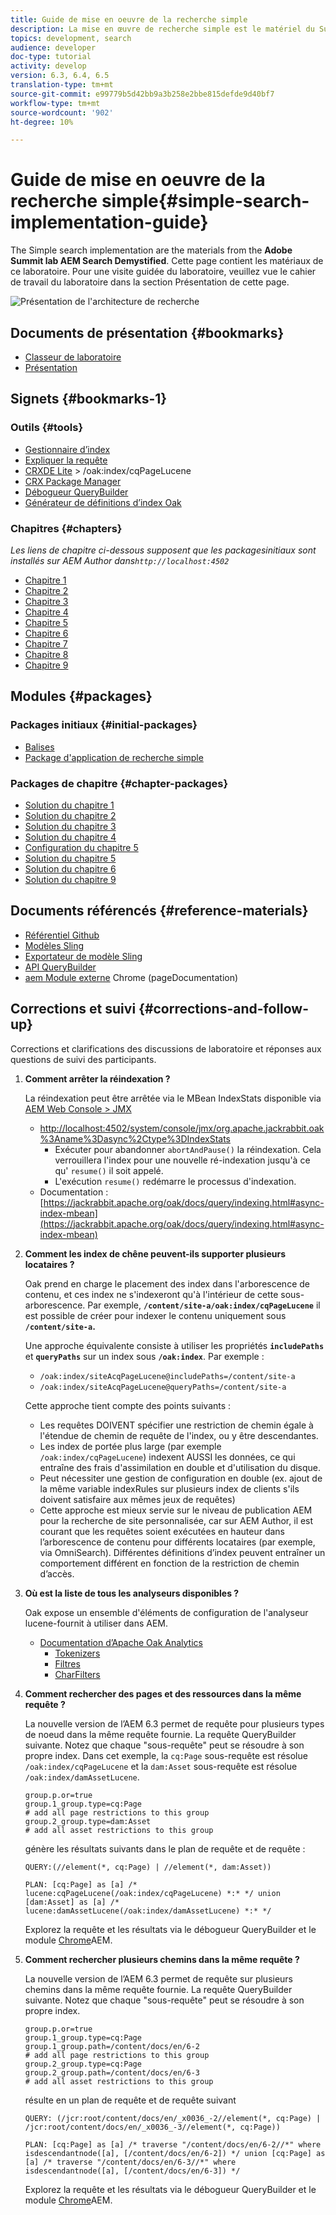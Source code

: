 ```yaml
---
title: Guide de mise en oeuvre de la recherche simple
description: La mise en œuvre de recherche simple est le matériel du Summit Lab AEM Search Demystified 2017. Cette page contient les matériaux de ce laboratoire. Pour une visite guidée du laboratoire, veuillez vue le cahier de travail du laboratoire dans la section Présentation de cette page.
topics: development, search
audience: developer
doc-type: tutorial
activity: develop
version: 6.3, 6.4, 6.5
translation-type: tm+mt
source-git-commit: e99779b5d42bb9a3b258e2bbe815defde9d40bf7
workflow-type: tm+mt
source-wordcount: '902'
ht-degree: 10%

---
```



# Guide de mise en oeuvre de la recherche simple{#simple-search-implementation-guide}

The Simple search implementation are the materials from the **Adobe Summit lab AEM Search Demystified**. Cette page contient les matériaux de ce laboratoire. Pour une visite guidée du laboratoire, veuillez vue le cahier de travail du laboratoire dans la section Présentation de cette page.

![Présentation de l&#39;architecture de recherche](assets/l4080/simple-search-application.png)

## Documents de présentation {#bookmarks}

* [Classeur de laboratoire](assets/l4080/l4080-lab-workbook.pdf)
* [Présentation](assets/l4080/l4080-presentation.pdf)

## Signets {#bookmarks-1}

### Outils {#tools}

* [Gestionnaire d’index](http://localhost:4502/libs/granite/operations/content/diagnosis/tool.html/granite_oakindexmanager)
* [Expliquer la requête](http://localhost:4502/libs/granite/operations/content/diagnosis/tool.html/granite_queryperformance)
* [CRXDE Lite](http://localhost:4502/crx/de/index.jsp#/oak%3Aindex/cqPageLucene) > /oak:index/cqPageLucene
* [CRX Package Manager](http://localhost:4502/crx/packmgr/index.jsp)
* [Débogueur QueryBuilder](http://localhost:4502/libs/cq/search/content/querydebug.html?)
* [Générateur de définitions d’index Oak](https://oakutils.appspot.com/generate/index)

### Chapitres {#chapters}

*Les liens de chapitre ci-dessous supposent que les packages[](#initialpackages)initiaux sont installés sur AEM Author dans`http://localhost:4502`*

* [Chapitre 1](http://localhost:4502/editor.html/content/summit/l4080/chapter-1.html)
* [Chapitre 2](http://localhost:4502/editor.html/content/summit/l4080/chapter-2.html)
* [Chapitre 3](http://localhost:4502/editor.html/content/summit/l4080/chapter-3.html)
* [Chapitre 4](http://localhost:4502/editor.html/content/summit/l4080/chapter-4.html)
* [Chapitre 5](http://localhost:4502/editor.html/content/summit/l4080/chapter-5.html)
* [Chapitre 6](http://localhost:4502/editor.html/content/summit/l4080/chapter-6.html)
* [Chapitre 7](http://localhost:4502/editor.html/content/summit/l4080/chapter-7.html)
* [Chapitre 8](http://localhost:4502/editor.html/content/summit/l4080/chapter-8.html)
* [Chapitre 9](http://localhost:4502/editor.html/content/summit/l4080/chapter-9.html)

## Modules {#packages}

### Packages initiaux {#initial-packages}

* [Balises](assets/l4080/summit-tags.zip)
* [Package d&#39;application de recherche simple](assets/l4080/simple.ui.apps-0.0.1-snapshot.zip)

### Packages de chapitre {#chapter-packages}

* [Solution du chapitre 1](assets/l4080/l4080-chapter1.zip)
* [Solution du chapitre 2](assets/l4080/l4080-chapter2.zip)
* [Solution du chapitre 3](assets/l4080/l4080-chapter3.zip)
* [Solution du chapitre 4](assets/l4080/l4080-chapter4.zip)
* [Configuration du chapitre 5](assets/l4080/l4080-chapter5-setup.zip)
* [Solution du chapitre 5](assets/l4080/l4080-chapter5-solution.zip)
* [Solution du chapitre 6](assets/l4080/l4080-chapter6.zip)
* [Solution du chapitre 9](assets/l4080/l4080-chapter9.zip)

## Documents référencés {#reference-materials}

* [Référentiel Github](https://github.com/Adobe-Marketing-Cloud/aem-guides/tree/master/simple-search-guide)
* [Modèles Sling](https://sling.apache.org/documentation/bundles/models.html)
* [Exportateur de modèle Sling](https://sling.apache.org/documentation/bundles/models.html#exporter-framework-since-130)
* [API QueryBuilder](https://docs.adobe.com/docs/en/aem/6-2/develop/search/querybuilder-api.html)
* [aem Module externe](https://chrome.google.com/webstore/detail/aem-chrome-plug-in/ejdcnikffjleeffpigekhccpepplaode) Chrome (page[](https://adobe-consulting-services.github.io/acs-aem-tools/aem-chrome-plugin/)Documentation)

## Corrections et suivi {#corrections-and-follow-up}

Corrections et clarifications des discussions de laboratoire et réponses aux questions de suivi des participants.

1. **Comment arrêter la réindexation ?**

   La réindexation peut être arrêtée via le MBean IndexStats disponible via [AEM Web Console > JMX](http://localhost:4502/system/console/jmx)

   * [http://localhost:4502/system/console/jmx/org.apache.jackrabbit.oak%3Aname%3Dasync%2Ctype%3DIndexStats](http://localhost:4502/system/console/jmx/org.apache.jackrabbit.oak%3Aname%3Dasync%2Ctype%3DIndexStats)
      * Exécuter pour abandonner `abortAndPause()` la réindexation. Cela verrouillera l&#39;index pour une nouvelle ré-indexation jusqu&#39;à ce qu&#39; `resume()` il soit appelé.
      * L&#39;exécution `resume()` redémarre le processus d&#39;indexation.
   * Documentation : [https://jackrabbit.apache.org/oak/docs/query/indexing.html#async-index-mbean](https://jackrabbit.apache.org/oak/docs/query/indexing.html#async-index-mbean)

2. **Comment les index de chêne peuvent-ils supporter plusieurs locataires ?**

   Oak prend en charge le placement des index dans l&#39;arborescence de contenu, et ces index ne s&#39;indexeront qu&#39;à l&#39;intérieur de cette sous-arborescence. Par exemple, **`/content/site-a/oak:index/cqPageLucene`** il est possible de créer pour indexer le contenu uniquement sous **`/content/site-a`.**

   Une approche équivalente consiste à utiliser les propriétés **`includePaths`** et **`queryPaths`** sur un index sous **`/oak:index`**. Par exemple :

   * `/oak:index/siteAcqPageLucene@includePaths=/content/site-a`
   * `/oak:index/siteAcqPageLucene@queryPaths=/content/site-a`

   Cette approche tient compte des points suivants :

   * Les requêtes DOIVENT spécifier une restriction de chemin égale à l&#39;étendue de chemin de requête de l&#39;index, ou y être descendantes.
   * Les index de portée plus large (par exemple `/oak:index/cqPageLucene`) indexent AUSSI les données, ce qui entraîne des frais d&#39;assimilation en double et d&#39;utilisation du disque.
   * Peut nécessiter une gestion de configuration en double (ex. ajout de la même variable indexRules sur plusieurs index de clients s&#39;ils doivent satisfaire aux mêmes jeux de requêtes)
   * Cette approche est mieux servie sur le niveau de publication AEM pour la recherche de site personnalisée, car sur AEM Author, il est courant que les requêtes soient exécutées en hauteur dans l’arborescence de contenu pour différents locataires (par exemple, via OmniSearch). Différentes définitions d’index peuvent entraîner un comportement différent en fonction de la restriction de chemin d’accès.


3. **Où est la liste de tous les analyseurs disponibles ?**

   Oak expose un ensemble d&#39;éléments de configuration de l&#39;analyseur lucene-fournit à utiliser dans AEM.

   * [Documentation d’Apache Oak Analytics](http://jackrabbit.apache.org/oak/docs/query/lucene.html#analyzers)
      * [Tokenizers](https://cwiki.apache.org/confluence/display/solr/Tokenizers)
      * [Filtres](https://cwiki.apache.org/confluence/display/solr/Filter+Descriptions)
      * [CharFilters](https://cwiki.apache.org/confluence/display/solr/CharFilterFactories)

4. **Comment rechercher des pages et des ressources dans la même requête ?**

   La nouvelle version de l’AEM 6.3 permet de requête pour plusieurs types de noeud dans la même requête fournie. La requête QueryBuilder suivante. Notez que chaque &quot;sous-requête&quot; peut se résoudre à son propre index. Dans cet exemple, la `cq:Page` sous-requête est résolue `/oak:index/cqPageLucene` et la `dam:Asset` sous-requête est résolue `/oak:index/damAssetLucene`.

   ```plain
   group.p.or=true
   group.1_group.type=cq:Page
   # add all page restrictions to this group
   group.2_group.type=dam:Asset
   # add all asset restrictions to this group
   ```

   génère les résultats suivants dans le plan de requête et de requête :

   ```plain
   QUERY:(//element(*, cq:Page) | //element(*, dam:Asset))
   
   PLAN: [cq:Page] as [a] /* lucene:cqPageLucene(/oak:index/cqPageLucene) *:* */ union [dam:Asset] as [a] /* lucene:damAssetLucene(/oak:index/damAssetLucene) *:* */
   ```

   Explorez la requête et les résultats via le débogueur [](http://localhost:4502/libs/cq/search/content/querydebug.html?_charset_=UTF-8&amp;query=group.p.or%3Dtrue%0D%0Agroup.1_group.type%3Dcq%3APage%0D%0A%23+add+all+page+restrictions+to+this+group%0D%0Agroup.2_group.type%3Ddam%3AAsset%0D%0A%23+add+all+asset+restrictions+to+this+group) QueryBuilder et le module [Chrome](https://chrome.google.com/webstore/detail/aem-chrome-plug-in/ejdcnikffjleeffpigekhccpepplaode?hl=en-US)AEM.

5. **Comment rechercher plusieurs chemins dans la même requête ?**

   La nouvelle version de l’AEM 6.3 permet de requête sur plusieurs chemins dans la même requête fournie. La requête QueryBuilder suivante. Notez que chaque &quot;sous-requête&quot; peut se résoudre à son propre index.

   ```plain
   group.p.or=true
   group.1_group.type=cq:Page
   group.1_group.path=/content/docs/en/6-2
   # add all page restrictions to this group
   group.2_group.type=cq:Page
   group.2_group.path=/content/docs/en/6-3
   # add all asset restrictions to this group
   ```

   résulte en un plan de requête et de requête suivant

   ```plain
   QUERY: (/jcr:root/content/docs/en/_x0036_-2//element(*, cq:Page) | /jcr:root/content/docs/en/_x0036_-3//element(*, cq:Page))
   
   PLAN: [cq:Page] as [a] /* traverse "/content/docs/en/6-2//*" where isdescendantnode([a], [/content/docs/en/6-2]) */ union [cq:Page] as [a] /* traverse "/content/docs/en/6-3//*" where isdescendantnode([a], [/content/docs/en/6-3]) */
   ```

   Explorez la requête et les résultats via le débogueur [](http://localhost:4502/libs/cq/search/content/querydebug.html?_charset_=UTF-8&amp;query=group.p.or%3Dtrue%0D%0Agroup.1_group.type%3Dcq%3APage%0D%0Agroup.1_group.path%3D%2Fcontent%2Fdocs%2Fen%2F6-2%0D%0A%23+add+all+page+restrictions+to+this+group%0D%0Agroup.2_group.type%3Dcq%3APage%0D%0Agroup.2_group.path%3D%2Fcontent%2Fdocs%2Fen%2F6-3%0D%0A%23+add+all+asset+restrictions+to+this+group) QueryBuilder et le module [Chrome](https://chrome.google.com/webstore/detail/aem-chrome-plug-in/ejdcnikffjleeffpigekhccpepplaode?hl=en-US)AEM.
